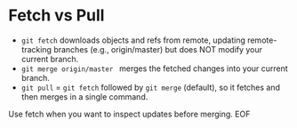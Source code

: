 # Fetch vs Pull

- `git fetch` downloads objects and refs from remote, updating remote-tracking branches (e.g., origin/master) but does NOT modify your current branch.
- `git merge origin/master
` merges the fetched changes into your current branch.
- `git pull` = `git fetch` followed by `git merge` (default), so it fetches and then merges in a single command.

Use fetch when you want to inspect updates before merging.
EOF